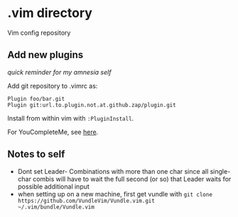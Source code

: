 # .vim directory
Vim config repository

## Add new plugins
*quick reminder for my amnesia self*

Add git repository to .vimrc as:
```
Plugin foo/bar.git
Plugin git:url.to.plugin.not.at.github.zap/plugin.git
```

Install from within vim with `:PluginInstall`.

For YouCompleteMe, see [here](https://github.com/ycm-core/YouCompleteMe).

## Notes to self
- Dont set Leader- Combinations with more than one char since all single-char
  combis will have to wait the full second (or so) that Leader waits for
  possible additional input
- when setting up on a new machine, first get vundle with `git clone https://github.com/VundleVim/Vundle.vim.git ~/.vim/bundle/Vundle.vim`
